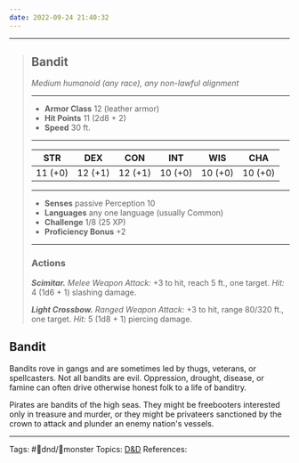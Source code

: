 ```yaml
---
date: 2022-09-24 21:40:32
---
```


___
>## Bandit
>*Medium humanoid (any race), any non-lawful alignment*
>___
>- **Armor Class** 12 (leather armor)
>- **Hit Points** 11 (2d8 + 2)
>- **Speed** 30 ft.
>___
>|STR|DEX|CON|INT|WIS|CHA|
>|:---:|:---:|:---:|:---:|:---:|:---:|
>|11 (+0)|12 (+1)|12 (+1)|10 (+0)|10 (+0)|10 (+0)|
>___
>- **Senses** passive Perception 10
>- **Languages** any one language (usually Common)
>- **Challenge** 1/8 (25 XP)
>- **Proficiency Bonus** +2
>___
>### Actions
>***Scimitar.*** *Melee Weapon Attack:* +3 to hit, reach 5 ft., one target. *Hit:* 4 (1d6 + 1) slashing damage.  
>
>***Light Crossbow.*** *Ranged Weapon Attack:* +3 to hit, range 80/320 ft., one target. *Hit:* 5 (1d8 + 1) piercing damage.

## Bandit

Bandits rove in gangs and are sometimes led by thugs, veterans, or spellcasters. Not all bandits are evil. Oppression, drought, disease, or famine can often drive otherwise honest folk to a life of banditry.

Pirates are bandits of the high seas. They might be freebooters interested only in treasure and murder, or they might be privateers sanctioned by the crown to attack and plunder an enemy nation's vessels.

___
Tags: #🐲dnd/👻monster 
Topics: [D&D](D&D.md)
References: 







